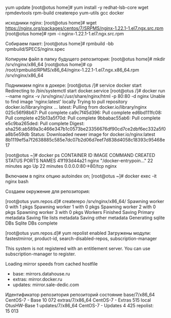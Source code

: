yum update
[root@otus home]# yum install -y redhat-lsb-core wget rpmdevtools rpm-build createrepo yum-utils gcc docker

исходники nginx:
[root@otus home]# wget https://nginx.org/packages/centos/7/SRPMS/nginx-1.22.1-1.el7.ngx.src.rpm
[root@otus home]# rpm -i nginx-1.22.1-1.el7.ngx.src.rpm

Собираем пакет:
[root@otus home]# rpmbuild -bb rpmbuild/SPECS/nginx.spec

Копируем файл в папку будущего репозитория:
[root@otus home]# mkdir /srv/nginx/x86_64
[root@otus home]# cp /root/rpmbuild/RPMS/x86_64/nginx-1.22.1-1.el7.ngx.x86_64.rpm /srv/nginx/x86_64

Поднимаем nginx в докере:
[root@otus /]# service docker start
Redirecting to /bin/systemctl start docker.service
[root@otus /]# docker run --name nginx -v /srv/nginx/:/usr/share/nginx/html -p 80:80 -d nginx
Unable to find image 'nginx:latest' locally
Trying to pull repository docker.io/library/nginx ...
latest: Pulling from docker.io/library/nginx
025c56f98b67: Pull complete
ca9c7f45d396: Pull complete
ed6bd111fc08: Pull complete
e25b13a5f70d: Pull complete
9bbabac55ab6: Pull complete
e5c9ba265ded: Pull complete
Digest: sha256:ab589a3c466e347b1c0573be23356676df90cd7ce2dbf6ec332a5f0a8b5e59db
Status: Downloaded newer image for docker.io/nginx:latest
8b1119ef5a7f2638885c585e7dc07b2d06d7eef7d838d4058c18393c95468e17

[root@otus ~]# docker ps
CONTAINER ID        IMAGE               COMMAND                  CREATED             STATUS              PORTS                NAMES
41f193d44a21        nginx               "/docker-entrypoin..."   22 minutes ago      Up 22 minutes       0.0.0.0:80->80/tcp   nginx

Включаем в nginx опцию autoindex on;
[root@otus ~]# docker exec -it nginx bash


Создаем окружение для репозитория:

[root@otus yum.repos.d]# createrepo /srv/nginx/x86_64/
Spawning worker 0 with 1 pkgs
Spawning worker 1 with 0 pkgs
Spawning worker 2 with 0 pkgs
Spawning worker 3 with 0 pkgs
Workers Finished
Saving Primary metadata
Saving file lists metadata
Saving other metadata
Generating sqlite DBs
Sqlite DBs complete

[root@otus yum.repos.d]# yum repolist enabled
Загружены модули: fastestmirror, product-id, search-disabled-repos, subscription-manager

This system is not registered with an entitlement server. You can use subscription-manager to register.

Loading mirror speeds from cached hostfile
 * base: mirrors.datahouse.ru
 * extras: mirror.docker.ru
 * updates: mirror.sale-dedic.com
 
Идентификатор репозитория                                                                        репозиторий                                                                                состояние
base/7/x86_64                                                                                    CentOS-7 - Base                                                                            10 072
extras/7/x86_64                                                                                  CentOS-7 - Extras                                                                             515
local                                                                                            OtusHW-Base                                                                                     1
updates/7/x86_64                                                                                 CentOS-7 - Updates                                                                          4 425
repolist: 15 013



